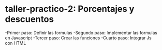 # taller-practico-2: Porcentajes y descuentos

-Primer paso: Definir las formulas
-Segundo paso: Implementar las formulas en Javascript
-Tercer paso: Crear las funciones
-Cuarto paso: Integrar Js con HTML 


